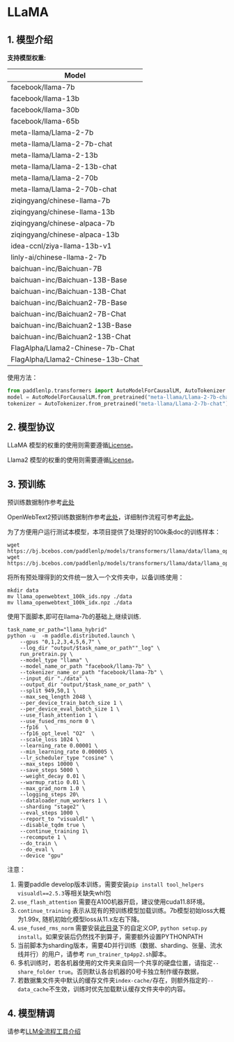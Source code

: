 # LLaMA

## 1. 模型介绍

**支持模型权重:**

| Model                            |
| ---------------------------------|
| facebook/llama-7b                 |
| facebook/llama-13b                |
| facebook/llama-30b                |
| facebook/llama-65b                |
| meta-llama/Llama-2-7b             |
| meta-llama/Llama-2-7b-chat        |
| meta-llama/Llama-2-13b            |
| meta-llama/Llama-2-13b-chat       |
| meta-llama/Llama-2-70b            |
| meta-llama/Llama-2-70b-chat       |
| ziqingyang/chinese-llama-7b       |
| ziqingyang/chinese-llama-13b      |
| ziqingyang/chinese-alpaca-7b      |
| ziqingyang/chinese-alpaca-13b     |
| idea-ccnl/ziya-llama-13b-v1       |
| linly-ai/chinese-llama-2-7b       |
| baichuan-inc/Baichuan-7B          |
| baichuan-inc/Baichuan-13B-Base    |
| baichuan-inc/Baichuan-13B-Chat    |
| baichuan-inc/Baichuan2-7B-Base    |
| baichuan-inc/Baichuan2-7B-Chat    |
| baichuan-inc/Baichuan2-13B-Base   |
| baichuan-inc/Baichuan2-13B-Chat   |
| FlagAlpha/Llama2-Chinese-7b-Chat  |
| FlagAlpha/Llama2-Chinese-13b-Chat |



使用方法：

```python
from paddlenlp.transformers import AutoModelForCausalLM, AutoTokenizer
model = AutoModelForCausalLM.from_pretrained("meta-llama/Llama-2-7b-chat")
tokenizer = AutoTokenizer.from_pretrained("meta-llama/Llama-2-7b-chat")
```

## 2. 模型协议

LLaMA 模型的权重的使用则需要遵循[License](../../paddlenlp/transformers/llama/LICENSE)。

Llama2 模型的权重的使用则需要遵循[License](../../paddlenlp/transformers/llama/Llama2.LICENSE)。


## 3. 预训练

预训练数据制作参考[此处](../../model_zoo/ernie-1.0/preprocess/docs/OpenWebText2.md)

OpenWebText2预训练数据制作参考[此处](../../model_zoo/ernie-1.0/preprocess/docs/OpenWebText2.md)，详细制作流程可参考[此处](../../model_zoo/ernie-1.0/preprocess/README.md)。

为了方便用户运行测试本模型，本项目提供了处理好的100k条doc的训练样本：
```shell
wget https://bj.bcebos.com/paddlenlp/models/transformers/llama/data/llama_openwebtext_100k_ids.npy
wget https://bj.bcebos.com/paddlenlp/models/transformers/llama/data/llama_openwebtext_100k_idx.npz
```

将所有预处理得到的文件统一放入一个文件夹中，以备训练使用：

```
mkdir data
mv llama_openwebtext_100k_ids.npy ./data
mv llama_openwebtext_100k_idx.npz ./data
```

使用下面脚本,即可在llama-7b的基础上,继续训练.
```shell
task_name_or_path="llama_hybrid"
python -u  -m paddle.distributed.launch \
    --gpus "0,1,2,3,4,5,6,7" \
    --log_dir "output/$task_name_or_path""_log" \
    run_pretrain.py \
    --model_type "llama" \
    --model_name_or_path "facebook/llama-7b" \
    --tokenizer_name_or_path "facebook/llama-7b" \
    --input_dir "./data" \
    --output_dir "output/$task_name_or_path" \
    --split 949,50,1 \
    --max_seq_length 2048 \
    --per_device_train_batch_size 1 \
    --per_device_eval_batch_size 1 \
    --use_flash_attention 1 \
    --use_fused_rms_norm 0 \
    --fp16  \
    --fp16_opt_level "O2"  \
    --scale_loss 1024 \
    --learning_rate 0.00001 \
    --min_learning_rate 0.000005 \
    --lr_scheduler_type "cosine" \
    --max_steps 10000 \
    --save_steps 5000 \
    --weight_decay 0.01 \
    --warmup_ratio 0.01 \
    --max_grad_norm 1.0 \
    --logging_steps 20\
    --dataloader_num_workers 1 \
    --sharding "stage2" \
    --eval_steps 1000 \
    --report_to "visualdl" \
    --disable_tqdm true \
    --continue_training 1\
    --recompute 1 \
    --do_train \
    --do_eval \
    --device "gpu"
```
注意：
1. 需要paddle develop版本训练，需要安装`pip install tool_helpers visualdl==2.5.3`等相关缺失whl包
2. `use_flash_attention` 需要在A100机器开启，建议使用cuda11.8环境。
3. `continue_training` 表示从现有的预训练模型加载训练。7b模型初始loss大概为1.99x, 随机初始化模型loss从11.x左右下降。
4. `use_fused_rms_norm` 需要安装[此目录](https://github.com/PaddlePaddle/PaddleNLP/tree/develop/model_zoo/gpt-3/external_ops)下的自定义OP, `python setup.py install`。如果安装后仍然找不到算子，需要额外设置PYTHONPATH
5. 当前脚本为sharding版本，需要4D并行训练（数据、sharding、张量、流水线并行）的用户，请参考 `run_trainer_tp4pp2.sh`脚本。
6. 多机训练时，若各机器使用的文件夹来自同一个共享的硬盘位置，请指定`--share_folder true`。否则默认各台机器的0号卡独立制作缓存数据，
7. 若数据集文件夹中默认的缓存文件夹`index-cache/`存在，则额外指定的`--data_cache`不生效，训练时优先加载默认缓存文件夹中的内容。

## 4. 模型精调
请参考[LLM全流程工具介绍](../README.md)

